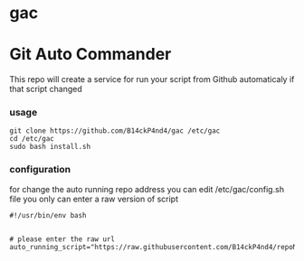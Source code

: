 # gac
# Git Auto Commander

This repo will create a service for run your script from Github automaticaly if that script changed


### usage

```
git clone https://github.com/B14ckP4nd4/gac /etc/gac
cd /etc/gac
sudo bash install.sh
```

### configuration

for change the auto running repo address you can edit /etc/gac/config.sh file
you only can enter a raw version of script

```
#!/usr/bin/env bash


# please enter the raw url
auto_running_script="https://raw.githubusercontent.com/B14ckP4nd4/repoName/branch/script.sh"
```